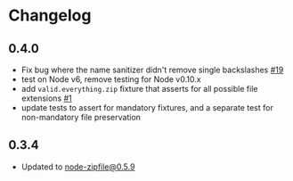# Changelog

## 0.4.0

- Fix bug where the name sanitizer didn't remove single backslashes [#19](https://github.com/mapbox/shapefile-fairy/issues/19)
- test on Node v6, remove testing for Node v0.10.x
- add `valid.everything.zip` fixture that asserts for all possible file extensions [#1](https://github.com/mapbox/shapefile-fairy/issues/1)
- update tests to assert for mandatory fixtures, and a separate test for non-mandatory file preservation

## 0.3.4

 - Updated to node-zipfile@0.5.9
